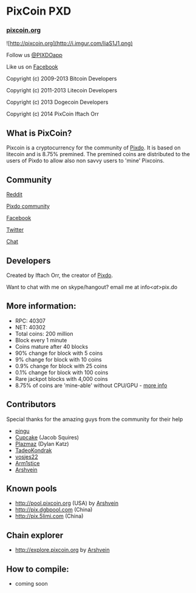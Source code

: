# PixCoin PXD

### [pixcoin.org](http://pixcoin.org)

![http://pixcoin.org](http://i.imgur.com/IiaS1J1.png)

Follow us [@PIXDOapp](http://twitter.com/PIXDOApp)

Like us on [Facebook](http://facebook.com/PIXDOApp)

Copyright (c) 2009-2013 Bitcoin Developers

Copyright (c) 2011-2013 Litecoin Developers

Copyright (c) 2013 Dogecoin Developers

Copyright (c) 2014 PixCoin Iftach Orr

## What is PixCoin?

Pixcoin is a cryptocurrency for the community of [Pixdo](http://pix.do). It is based on litecoin and is 8.75% premined. The premined coins are distributed to the users of Pixdo to allow also non savvy users to 'mine' Pixcoins.


## Community

[Reddit](http://www.reddit.com/r/pixcoins)

[Pixdo community](http://pix.do/leaderboard)

[Facebook](http://facebook.com/PIXDOApp)

[Twitter](http://twitter.com/PIXDOApp)

[Chat](http://twitter.com/PIXDOApp)





## Developers

Created by Iftach Orr, the creator of [Pixdo](http://pix.do).

Want to chat with me on skype/hangout? email me at info<_at_>pix.do

## More information:

- RPC: 40307
- NET: 40302
- Total coins: 200 million
- Block every 1 minute
- Coins mature after 40 blocks
- 90% change for block with 5 coins
- 9% change for block with 10 coins
- 0.9% change for block with 25 coins
- 0.1% change for block with 100 coins
- Rare jackpot blocks with 4,000 coins
- 8.75% of coins are 'mine-able' without CPU/GPU - [more info](http://pix.do)



## Contributors

Special thanks for the amazing guys from the community for their help

- [pingu](http://www.pingu.net/official_pingu_website_flag_page.htm)
- [Cupcake](https://twitter.com/TheAltCupcake) (Jacob Squires)
- [Plazmaz](http://github.com/Plazmaz) (Dylan Katz)
- [TadeoKondrak](http://github.com/TadeoKondrak)
- [vosjes22](http://www.reddit.com/user/vosjes22/)
- [Arm1stice](https://github.com/Arm1stice)
- [Arshvein](http://twitter.com/arshvein)


## Known pools

- http://pool.pixcoin.org (USA) by [Arshvein](http://twitter.com/arshvein)
- http://pix.dgbpool.com (China)
- http://pix.5limi.com (China)

## Chain explorer

- http://explore.pixcoin.org by [Arshvein](http://twitter.com/arshvein)

## How to compile:

- coming soon


